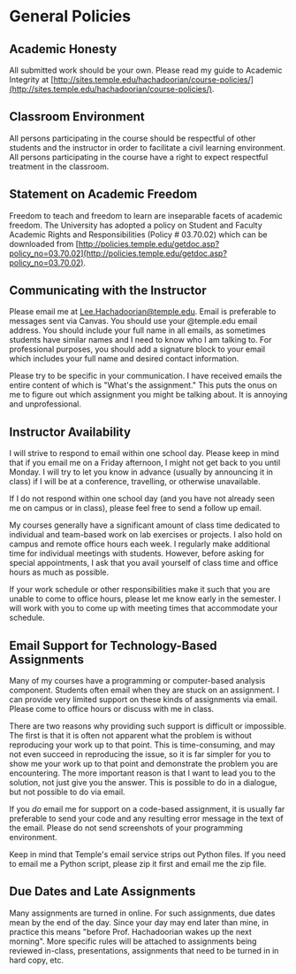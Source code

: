 # General Policies

## Academic Honesty

All submitted work should be your own. Please read my guide to Academic Integrity at [http://sites.temple.edu/hachadoorian/course-policies/](http://sites.temple.edu/hachadoorian/course-policies/).

## Classroom Environment

All persons participating in the course should be respectful of other students and the instructor in order to facilitate a civil learning environment. All persons participating in the course have a right to expect respectful treatment in the classroom.

## Statement on Academic Freedom

Freedom to teach and freedom to learn are inseparable facets of academic freedom. The University has adopted a policy on Student and Faculty Academic Rights and Responsibilities (Policy # 03.70.02) which can be downloaded from [http://policies.temple.edu/getdoc.asp?policy_no=03.70.02](http://policies.temple.edu/getdoc.asp?policy_no=03.70.02).

## Communicating with the Instructor

Please email me at [Lee.Hachadoorian@temple.edu](mailto:Lee.Hachadoorian@temple.edu). Email is preferable to messages sent via Canvas. You should use your @temple.edu email address. You should include your full name in all emails, as sometimes students have similar names and I need to know who I am talking to. For professional purposes, you should add a signature block to your email which includes your full name and desired contact information.

Please try to be specific in your communication. I have received emails the entire content of which is "What's the assignment." This puts the onus on me to figure out which assignment you might be talking about. It is annoying and unprofessional.

## Instructor Availability

I will strive to respond to email within one school day. Please keep in mind that if you email me on a Friday afternoon, I might not get back to you until Monday. I will try to let you know in advance (usually by announcing it in class) if I will be at a conference, travelling, or otherwise unavailable.

If I do not respond within one school day (and you have not already seen me on campus or in class), please feel free to send a follow up email.

My courses generally have a significant amount of class time dedicated to individual and team-based work on lab exercises or projects. I also hold on campus and remote office hours each week. I regularly make additional time for individual meetings with students. However, before asking for special appointments, I ask that you avail yourself of class time and office hours as much as possible.

If your work schedule or other responsibilities make it such that you are unable to come to office hours, please let me know early in the semester. I will work with you to come up with meeting times that accommodate your schedule.

## Email Support for Technology-Based Assignments

Many of my courses have a programming or computer-based analysis component. Students often email when they are stuck on an assignment. I can provide very limited support on these kinds of assignments via email. Please come to office hours or discuss with me in class.

There are two reasons why providing such support is difficult or impossible. The first is that it is often not apparent what the problem is without reproducing your work up to that point. This is time-consuming, and may not even succeed in reproducing the issue, so it is far simpler for you to show me your work up to that point and demonstrate the problem you are encountering. The more important reason is that I want to lead you to the solution, not just give you the answer. This is possible to do in a dialogue, but not possible to do via email.

If you *do* email me for support on a code-based assignment, it is usually far preferable to send your code and any resulting error message in the text of the email. Please do not send screenshots of your programming environment.

Keep in mind that Temple's email service strips out Python files. If you need to email me a Python script, please zip it first and email me the zip file.

## Due Dates and Late Assignments

Many assignments are turned in online. For such assignments, due dates mean by the end of the day. Since your day may end later than mine, in practice this means "before Prof. Hachadoorian wakes up the next morning". More specific rules will be attached to assignments being reviewed in-class, presentations, assignments that need to be turned in in hard copy, etc.


